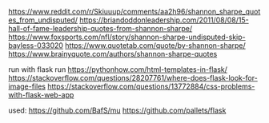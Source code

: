 https://www.reddit.com/r/Skiuuup/comments/aa2h96/shannon_sharpe_quotes_from_undisputed/
https://briandoddonleadership.com/2011/08/08/15-hall-of-fame-leadership-quotes-from-shannon-sharpe/
https://www.foxsports.com/nfl/story/shannon-sharpe-undisputed-skip-bayless-033020
https://www.quotetab.com/quote/by-shannon-sharpe/
https://www.brainyquote.com/authors/shannon-sharpe-quotes

run with flask run
https://pythonhow.com/html-templates-in-flask/
https://stackoverflow.com/questions/28207761/where-does-flask-look-for-image-files
https://stackoverflow.com/questions/13772884/css-problems-with-flask-web-app


used:
https://github.com/BafS/mu
https://github.com/pallets/flask

